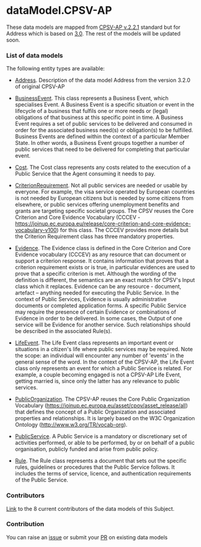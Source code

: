 # dataModel.CPSV-AP
These data models are mapped from [CPSV-AP v.2.2.1](https://ec.europa.eu/isa2/solutions/core-public-service-vocabulary-application-profile-cpsv-ap_en) standard but for Address which is based on [3.0](https://joinup.ec.europa.eu/collection/semic-support-centre/solution/core-public-service-vocabulary-application-profile/release/320). The rest of the models will be updated soon.

### List of data models

The following entity types are available:
- [Address](https://github.com/smart-data-models/dataModel.CPSV-AP/blob/master/Address/README.md). Description of the data model Address from the version 3.2.0 of original CPSV-AP

- [BusinessEvent](https://github.com/smart-data-models/dataModel.CPSV-AP/blob/master/BusinessEvent/README.md). This class represents a Business Event, which specialises Event. A Business Event is a specific situation or event in the lifecycle of a business that fulfils one or more needs or (legal) obligations of that business at this specific point in time. A Business Event requires a set of public services to be delivered and consumed in order for the associated business need(s) or obligation(s) to be fulfilled. Business Events are defined within the context of a particular Member State. In other words, a Business Event groups together a number of public services that need to be delivered for completing that particular event.

- [Cost](https://github.com/smart-data-models/dataModel.CPSV-AP/blob/master/Cost/README.md). The Cost class represents any costs related to the execution of a Public Service that the Agent consuming it needs to pay.

- [CriterionRequirement](https://github.com/smart-data-models/dataModel.CPSV-AP/blob/master/CriterionRequirement/README.md). Not all public services are needed or usable by everyone. For example, the visa service operated by European countries is not needed by European citizens but is needed by some citizens from elsewhere, or public services offering unemployment benefits and grants are targeting specific societal groups. The CPSV reuses the Core Criterion and Core Evidence Vocabulary (CCCEV - https://joinup.ec.europa.eu/release/core-criterion-and-core-evidence-vocabulary-v100) for this class. The CCCEV provides more details but the Criterion Requirement class has three mandatory properties.

- [Evidence](https://github.com/smart-data-models/dataModel.CPSV-AP/blob/master/Evidence/README.md). The Evidence class is defined in the Core Criterion and Core Evidence vocabulary (CCCEV) as any resource that can document or support a criterion response. It contains information that proves that a criterion requirement exists or is true, in particular evidences are used to prove that a specific criterion is met. Although the wording of the definition is different, the semantics are an exact match for CPSV's Input class which it replaces. Evidence can be any resource - document, artefact – anything needed for executing the Public Service. In the context of Public Services, Evidence is usually administrative documents or completed application forms. A specific Public Service may require the presence of certain Evidence or combinations of Evidence in order to be delivered. In some cases, the Output of one service will be Evidence for another service. Such relationships should be described in the associated Rule(s).

- [LifeEvent](https://github.com/smart-data-models/dataModel.CPSV-AP/blob/master/LifeEvent/README.md). The Life Event class represents an important event or situations in a citizen's life where public services may be required. Note the scope: an individual will encounter any number of 'events' in the general sense of the word. In the context of the CPSV-AP, the Life Event class only represents an event for which a Public Service is related. For example, a couple becoming engaged is not a CPSV-AP Life Event, getting married is, since only the latter has any relevance to public services.

- [PublicOrganization](https://github.com/smart-data-models/dataModel.CPSV-AP/blob/master/PublicOrganization/README.md). The CPSV-AP reuses the Core Public Organization Vocabulary (https://joinup.ec.europa.eu/asset/cpov/asset_release/all) that defines the concept of a Public Organization and associated properties and relationships. It is largely based on the W3C Organization Ontology (http://www.w3.org/TR/vocab-org).

- [PublicService](https://github.com/smart-data-models/dataModel.CPSV-AP/blob/master/PublicService/README.md). A Public Service is a mandatory or discretionary set of activities performed, or able to be performed, by or on behalf of a public organisation, publicly funded and arise from public policy.

- [Rule](https://github.com/smart-data-models/dataModel.CPSV-AP/blob/master/Rule/README.md). The Rule class represents a document that sets out the specific rules, guidelines or procedures that the Public Service follows. It includes the terms of service, licence, and authentication requirements of the Public Service.



### Contributors
[Link](https://github.com/smart-data-models/dataModel.CPSV-AP/blob/master/CONTRIBUTORS.yaml) to the 8 current contributors of the data models of this Subject.


### Contribution
You can raise an [issue](https://github.com/smart-data-models/dataModel.CPSV-AP/issues) or submit your [PR](https://github.com/smart-data-models/dataModel.CPSV-AP/pulls) on existing data models
